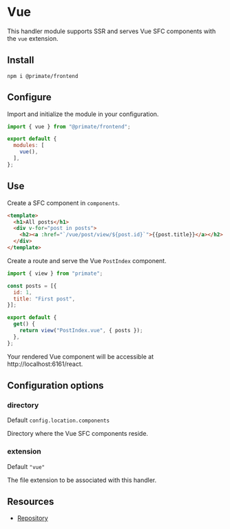 # Vue

This handler module supports SSR and serves Vue SFC components with the `vue`
extension.

## Install

`npm i @primate/frontend`

## Configure

Import and initialize the module in your configuration.

```js caption=primate.config.js
import { vue } from "@primate/frontend";

export default {
  modules: [
    vue(),
  ],
};
```

## Use

Create a SFC component in `components`.

```html caption=components/PostIndex.vue
<template>
  <h1>All posts</h1>
  <div v-for="post in posts">
    <h2><a :href="`/vue/post/view/${post.id}`">{{post.title}}</a></h2>
  </div>
</template>
```

Create a route and serve the Vue `PostIndex` component.

```js caption=routes/vue.js
import { view } from "primate";

const posts = [{
  id: 1,
  title: "First post",
}];

export default {
  get() {
    return view("PostIndex.vue", { posts });
  },
};
```

Your rendered Vue component will be accessible at http://localhost:6161/react.

## Configuration options

### directory

Default `config.location.components`

Directory where the Vue SFC components reside.

### extension

Default `"vue"`

The file extension to be associated with this handler.

## Resources

* [Repository][repo]

[repo]: https://github.com/primatejs/primate/tree/master/packages/frontend
